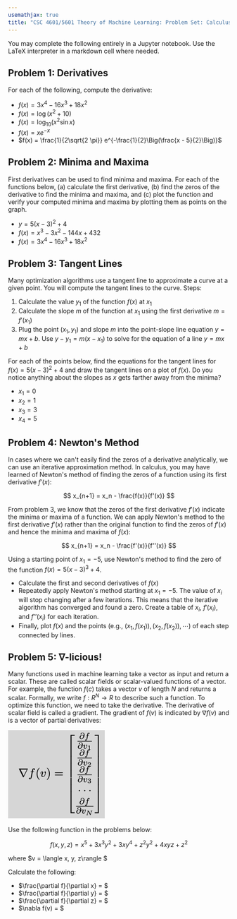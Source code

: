 ```yaml
---
usemathjax: true
title: "CSC 4601/5601 Theory of Machine Learning: Problem Set: Calculus Review"
---
```


You may complete the following entirely in a Jupyter notebook.
Use the LaTeX interpreter in a markdown cell where needed.

## Problem 1: Derivatives
For each of the following, compute the derivative:

- $f(x) = 3x^4 - 16x^3 + 18x^2$
- $f(x) = \log (x^2 + 10)$
- $f(x) = \log_{10} (x^2 \sin x)$
- $f(x) = x e^{-x}$
- $f(x) = \frac{1}{2\sqrt{2 \pi}} e^{-\frac{1}{2}\Big(\frac{x - 5}{2}\Big)}$

## Problem 2: Minima and Maxima
First derivatives can be used to find minima and maxima. For each of the functions below, (a) calculate the first derivative, (b) find the zeros of the derivative to find the minima and maxima, and (c) plot the function and verify your computed minima and maxima by plotting them as points on the graph.

- $y = 5(x-3)^2 + 4$
- $f(x) = x^3 - 3x^2 - 144x + 432$
- $f(x) = 3x^4 - 16x^3 + 18x^2$

## Problem 3: Tangent Lines
Many optimization algorithms use a tangent line to approximate a curve at a given point. You will compute the tangent lines to the curve. Steps:

1. Calculate the value $y_1$ of the function $f(x)$ at $x_1$
2. Calculate the slope $m$ of the function at $x_1$ using the first derivative $m = f'(x_1)$
3. Plug the point $(x_1, y_1)$ and slope $m$ into the point-slope line equation $y = mx + b$. Use $y - y_1 = m (x - x_1)$ to solve for the equation of a line $y = mx + b$

For each of the points below, find the equations for the tangent lines for $f(x) = 5(x-3)^2 + 4$ and draw the tangent lines on a plot of $f(x)$. Do you notice anything about the slopes as $x$ gets farther away from the minima?

- $x_1 = 0$
- $x_2 = 1$
- $x_3 = 3$
- $x_4 = 5$

## Problem 4: Newton's Method
In cases where we can't easily find the zeros of a derivative analytically, we can use an iterative approximation method. In calculus, you may have learned of Newton's method of finding the zeros of a function using its first derivative $f'(x)$:

$$
x_{n+1} = x_n - \frac{f(x)}{f'(x)}
$$

From problem 3, we know that the zeros of the first derivative $f'(x)$ indicate the minima or maxima of a function. We can apply Newton's method to the first derivative $f'(x)$ rather than the original function to find the zeros of $f'(x)$ and hence the minima and maxima of $f(x)$:

$$
x_{n+1} = x_n - \frac{f'(x)}{f''(x)}
$$

Using a starting point of $x_1 = -5$, use Newton's method to find the zero of the function $f(x) = 5(x-3)^3 + 4$.

- Calculate the first and second derivatives of $f(x)$
- Repeatedly apply Newton's method starting at $x_1 = -5$. The value of $x_i$ will stop changing after a few iterations. This means that the iterative algorithm has converged and found a zero. Create a table of $x_i$, $f'(x_i)$, and $f’’(x_i)$ for each iteration.
- Finally, plot $f(x)$ and the points (e.g., $(x_1, f(x_1)), (x_2, f(x_2)), \cdots$) of each step connected by lines.

## Problem 5: $\nabla$-licious!
Many functions used in machine learning take a vector as input and return a scalar. These are called scalar fields or scalar-valued functions of a vector. For example, the function $f(c)$ takes a vector $v$ of length $N$ and returns a scalar. Formally, we write $f : R^N \to R$ to describe such a function. To optimize this function, we need to take the derivative. The derivative of scalar field is called a gradient. The gradient of $f(v)$ is indicated by $\nabla f(v)$ and is a vector of partial derivatives:

![Gradient](gradient.png)

Use the following function in the problems below:

$$ f(x, y, z) = x^5 + 3x^3y^2 + 3xy^4 + z^2 y^2 + 4xyz + z^2 $$

where $v = \langle x, y, z\rangle $

Calculate the following:
- $\frac{\partial f}{\partial x} = $
- $\frac{\partial f}{\partial y} = $
- $\frac{\partial f}{\partial z} = $
- $\nabla f(v) = $
